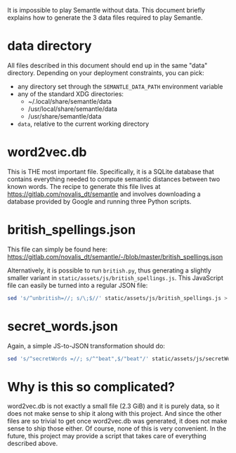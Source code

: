 It is impossible to play Semantle without data.
This document briefly explains how to generate the 3 data files required to play Semantle.

# data directory
All files described in this document should end up in the same "data" directory.
Depending on your deployment constraints, you can pick:
* any directory set through the `SEMANTLE_DATA_PATH` environment variable
* any of the standard XDG directories:
  * ~/.local/share/semantle/data
  * /usr/local/share/semantle/data
  * /usr/share/semantle/data
* `data`, relative to the current working directory

# word2vec.db
This is THE most important file. Specifically, it is a SQLite database that contains everything needed to compute semantic distances between two known words.
The recipe to generate this file lives at https://gitlab.com/novalis_dt/semantle and involves downloading a database provided by Google and running three Python scripts.

# british_spellings.json
This file can simply be found here: https://gitlab.com/novalis_dt/semantle/-/blob/master/british_spellings.json

Alternatively, it is possible to run `british.py`, thus generating a slightly smaller variant in `static/assets/js/british_spellings.js`.
This JavaScript file can easily be turned into a regular JSON file:
```bash
sed 's/^unbritish=//; s/\;$//' static/assets/js/british_spellings.js > /path/to/data/british_spellings.json
```

# secret_words.json
Again, a simple JS-to-JSON transformation should do:
```bash
sed 's/^secretWords =//; s/^"beat",$/"beat"/' static/assets/js/secretWords.js > /path/to/data/secret_words.json
```

# Why is this so complicated?
word2vec.db is not exactly a small file (2.3 GiB) and it is purely data, so it does not make sense to ship it along with this project. And since the other files are so trivial to get once word2vec.db was generated, it does not make sense to ship those either.
Of course, none of this is very convenient. In the future, this project may provide a script that takes care of everything described above.
